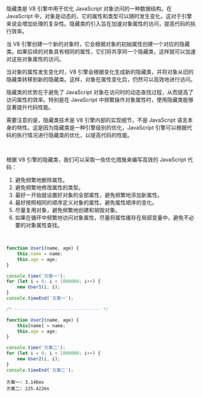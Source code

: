 <br>

隐藏类是 V8 引擎中用于优化 JavaScript 对象访问的一种数据结构。在 JavaScript 中，对象是动态的，它的属性和类型可以随时发生变化，这对于引擎来说会增加处理的复杂性。隐藏类的引入旨在加速对象属性的访问，提高代码的执行效率。

当 V8 引擎创建一个新的对象时，它会根据对象的初始属性创建一个对应的隐藏类。如果后续的对象具有相同的属性，它们将共享同一个隐藏类，这样就可以加速对这些对象属性的访问。

当对象的属性发生变化时，V8 引擎会根据变化生成新的隐藏类，并将对象从旧的隐藏类转移到新的隐藏类。这样，对象在属性变化后，仍然可以高效地进行访问。

隐藏类的优势在于避免了 JavaScript 对象在访问时的动态查找过程，从而提高了访问属性的效率。特别是在 JavaScript 中频繁操作对象属性时，使用隐藏类能够显著提升代码性能。

需要注意的是，隐藏类技术是 V8 引擎内部的实现细节，不是 JavaScript 语言本身的特性。这是因为隐藏类是一种引擎级别的优化，JavaScript 引擎可以根据代码的执行情况进行隐藏类的优化，以提高代码的性能。

<br>

根据 V8 引擎的隐藏类，我们可以采取一些优化措施来编写高效的 JavaScript 代码：

1. 避免频繁地删除属性。
2. 避免频繁地修改属性的类型。
3. 最好一开始就设置好对象的全部属性，避免频繁地添加新属性。
4. 最好按照相同的顺序定义对象的属性，避免属性顺序的变化。
5. 尽量复用对象，避免频繁地创建和销毁对象。
6. 如果在循环中频繁地访问对象属性，尽量将属性缓存在局部变量中，避免不必要的对象属性查找。

<br>

```js
function User1(name, age) {
    this.name = name;
    this.age = age;
}

console.time('方案一');
for (let i = 0; i < 1000000; i++) {
    new User1(i, i);
}
console.timeEnd('方案一');

/* -------------------------------- */

function User2(name, age) {
    this[name] = name;
    this.age = age;
}

console.time('方案二');
for (let i = 0; i < 1000000; i++) {
    new User2(i, i);
}
console.timeEnd('方案二');
```

```
方案一: 3.146ms
方案二: 225.422ms
```

<br>
